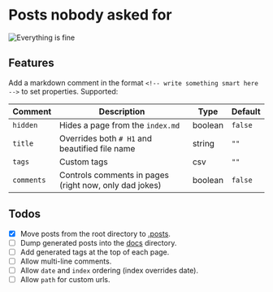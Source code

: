 # Posts nobody asked for

![Everything is fine](https://img.shields.io/badge/This_shit_is_amazing-Even_more_amazing:_you_are_reading_this!-brightgreen)


## Features

Add a markdown comment in the format `<!-- write something smart here -->`
to set properties. Supported:

| Comment    | Description                                            | Type    | Default  |
| ---------- | ------------------------------------------------------ | ------- | -------- |
| `hidden`   | Hides a page from the `index.md`                       | boolean | `false`  |
| `title`    | Overrides both `# H1` and beautified file name         | string  | `""`     |
| `tags`     | Custom tags                                            | csv     | `""`     |
| `comments` | Controls comments in pages (right now, only dad jokes) | boolean | `false`  |



## Todos

- [x] Move posts from the root directory to [.posts](.posts).
- [ ] Dump generated posts into the [docs](docs) directory.
- [ ] Add generated tags at the top of each page.
- [ ] Allow multi-line comments.
- [ ] Allow `date` and `index` ordering (index overrides date).
- [ ] Allow `path` for custom urls.
